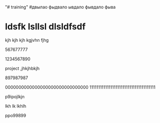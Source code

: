 "# training" 
#двылао фыдвало ывдало фывдало фыва
# ldsfk lsllsl dlsldfsdf
kjh kjh kjh kgjvhn fjhg

567677777


1234567890

project
,jhkjhbkjh

897987987


0000000000000000000000000000000
11111111111111111111111111111111111111

p9ipojlkjn


lkh lk lkhlh

ppo99899
